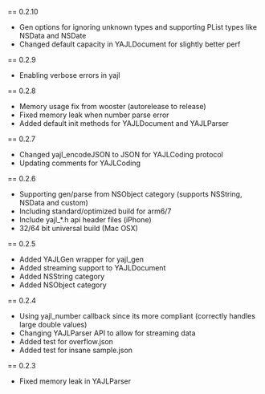 == 0.2.10

- Gen options for ignoring unknown types and supporting PList types like NSData and NSDate
- Changed default capacity in YAJLDocument for slightly better perf

== 0.2.9

- Enabling verbose errors in yajl

== 0.2.8

- Memory usage fix from wooster (autorelease to release)
- Fixed memory leak when number parse error
- Added default init methods for YAJLDocument and YAJLParser

== 0.2.7

- Changed yajl_encodeJSON to JSON for YAJLCoding protocol
- Updating comments for YAJLCoding

== 0.2.6

- Supporting gen/parse from NSObject category (supports NSString, NSData and custom)
- Including standard/optimized build for arm6/7
- Include yajl_*.h api header files (iPhone)
- 32/64 bit universal build (Mac OSX)

== 0.2.5 

- Added YAJLGen wrapper for yajl_gen
- Added streaming support to YAJLDocument
- Added NSString category
- Added NSObject category

== 0.2.4

- Using yajl_number callback since its more compliant (correctly handles large double values)
- Changing YAJLParser API to allow for streaming data
- Added test for overflow.json
- Added test for insane sample.json

== 0.2.3

- Fixed memory leak in YAJLParser
